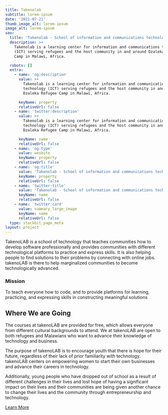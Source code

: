 ```yaml
---
title: Takenolab
subtitle: lorem-ipsum
date: '2021-07-21'
thumb_image_alt: lorem-ipsum
image_alt: lorem-ipsum
seo:
  title: 'Takenolab - School of information and communications technology (ICT) '
  description: >+
    Takenolab is a learning center for information and communications technology
    (ICT) serving refugees and the host community in and around Dzaleka Refugee
    Camp in Malawi, Africa.

  robots: []
  extra:
    - name: 'og:description'
      value: >+
        Takenolab is a learning center for information and communications
        technology (ICT) serving refugees and the host community in and around
        Dzaleka Refugee Camp in Malawi, Africa.

      keyName: property
      relativeUrl: false
    - name: 'twitter:description'
      value: >+
        Takenolab is a learning center for information and communications
        technology (ICT) serving refugees and the host community in and around
        Dzaleka Refugee Camp in Malawi, Africa.

      keyName: name
      relativeUrl: false
    - name: 'og:type'
      value: wesbite
      keyName: property
      relativeUrl: false
    - name: 'og:title'
      value: 'Takenolab - School of information and communications technology (ICT) '
      keyName: property
      relativeUrl: false
    - name: 'twitter:title'
      value: 'Takenolab - School of information and communications technology (ICT) '
      keyName: name
      relativeUrl: false
    - name: 'twitter:card'
      value: summary_large_image
      keyName: name
      relativeUrl: false
  type: stackbit_page_meta
layout: project
---
```

TakenoLAB is a school of technology that teaches communities how to develop software professionally and provides communities with different technological platforms to practice and express skills. It is also helping people to find solutions to their problems by connecting with online jobs. takenoLAB is there to help marginalized communities to become technologically advanced.

### Mission

To teach everyone how to code, and to provide platforms for learning, practicing, and expressing skills in constructing meaningful solutions

## Where We are Going

The courses at takenoLAB are provided for free, which allows everyone from different cultural backgrounds to attend. We at takenoLAB are open to both refugees and Malawians who want to advance their knowledge of technology and business. 

The purpose of takenoLAB is to encourage youth that there is hope for their future, regardless of their lack of prior familiarity with technology. takenoLAB centers on empowering women to start their own businesses and advance their careers in technology. 

Additionally, young people who have dropped out of school as a result of different challenges in their lives and lost hope of having a significant impact on their lives and their communities are being given another chance to change their lives and the community through entrepreneurship and technology.

[Learn More](https://takenolab.com/About.php)
